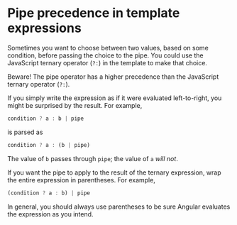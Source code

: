 # Pipe precedence in template expressions

Sometimes you want to choose between two values, based on some condition, before passing the choice to the pipe.
You could use the JavaScript ternary operator (`?:`) in the template to make that choice.

Beware! The pipe operator has a higher precedence than the JavaScript ternary operator (`?:`).

If you simply write the expression as if it were evaluated left-to-right, you might be surprised by the result. For example,

```ts
condition ? a : b | pipe
```

is parsed as

```ts
condition ? a : (b | pipe)
```

The value of `b` passes through `pipe`; the value of `a` *will not*.

If you want the pipe to apply to the result of the ternary expression, wrap the entire expression in parentheses. For example,

```ts
(condition ? a : b) | pipe
```

In general, you should always use parentheses to be sure Angular evaluates the expression as you intend.
